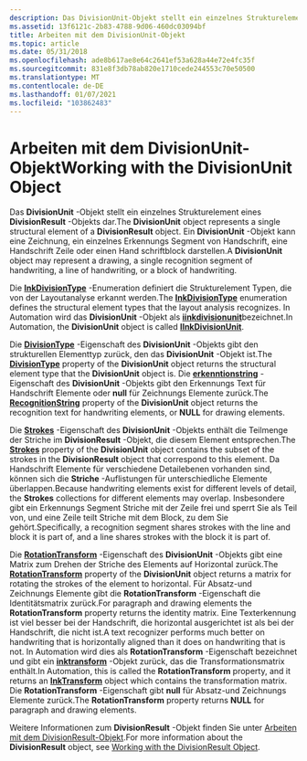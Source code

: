 ```yaml
---
description: Das DivisionUnit-Objekt stellt ein einzelnes Strukturelement eines DivisionResult-Objekts dar. Ein DivisionUnit-Objekt kann eine Zeichnung, ein einzelnes Erkennungs Segment von Handschrift, eine Handschrift Zeile oder einen Hand schriftblock darstellen.
ms.assetid: 13f6121c-2b83-4788-9d06-460dc03094bf
title: Arbeiten mit dem DivisionUnit-Objekt
ms.topic: article
ms.date: 05/31/2018
ms.openlocfilehash: ade8b617ae8e64c2641ef53a628a44e72e4fc35f
ms.sourcegitcommit: 831e8f3db78ab820e1710cede244553c70e50500
ms.translationtype: MT
ms.contentlocale: de-DE
ms.lasthandoff: 01/07/2021
ms.locfileid: "103862483"
---
```

# <a name="working-with-the-divisionunit-object"></a><span data-ttu-id="f0316-104">Arbeiten mit dem DivisionUnit-Objekt</span><span class="sxs-lookup"><span data-stu-id="f0316-104">Working with the DivisionUnit Object</span></span>

<span data-ttu-id="f0316-105">Das **DivisionUnit** -Objekt stellt ein einzelnes Strukturelement eines **DivisionResult** -Objekts dar.</span><span class="sxs-lookup"><span data-stu-id="f0316-105">The **DivisionUnit** object represents a single structural element of a **DivisionResult** object.</span></span> <span data-ttu-id="f0316-106">Ein **DivisionUnit** -Objekt kann eine Zeichnung, ein einzelnes Erkennungs Segment von Handschrift, eine Handschrift Zeile oder einen Hand schriftblock darstellen.</span><span class="sxs-lookup"><span data-stu-id="f0316-106">A **DivisionUnit** object may represent a drawing, a single recognition segment of handwriting, a line of handwriting, or a block of handwriting.</span></span>

<span data-ttu-id="f0316-107">Die [**InkDivisionType**](/windows/win32/api/msinkaut15/ne-msinkaut15-inkdivisiontype) -Enumeration definiert die Strukturelement Typen, die von der Layoutanalyse erkannt werden.</span><span class="sxs-lookup"><span data-stu-id="f0316-107">The [**InkDivisionType**](/windows/win32/api/msinkaut15/ne-msinkaut15-inkdivisiontype) enumeration defines the structural element types that the layout analysis recognizes.</span></span> <span data-ttu-id="f0316-108">In Automation wird das **DivisionUnit** -Objekt als [**iinkdivisionunit**](/windows/desktop/api/msinkaut15/nn-msinkaut15-iinkdivisionunit)bezeichnet.</span><span class="sxs-lookup"><span data-stu-id="f0316-108">In Automation, the **DivisionUnit** object is called [**IInkDivisionUnit**](/windows/desktop/api/msinkaut15/nn-msinkaut15-iinkdivisionunit).</span></span>

<span data-ttu-id="f0316-109">Die [**DivisionType**](/windows/desktop/api/msinkaut15/nf-msinkaut15-iinkdivisionunit-get_divisiontype) -Eigenschaft des **DivisionUnit** -Objekts gibt den strukturellen Elementtyp zurück, den das **DivisionUnit** -Objekt ist.</span><span class="sxs-lookup"><span data-stu-id="f0316-109">The [**DivisionType**](/windows/desktop/api/msinkaut15/nf-msinkaut15-iinkdivisionunit-get_divisiontype) property of the **DivisionUnit** object returns the structural element type that the **DivisionUnit** object is.</span></span> <span data-ttu-id="f0316-110">Die [**erkenntionstring**](/previous-versions/windows/desktop/legacy/ms703283(v=vs.85)) -Eigenschaft des **DivisionUnit** -Objekts gibt den Erkennungs Text für Handschrift Elemente oder **null** für Zeichnungs Elemente zurück.</span><span class="sxs-lookup"><span data-stu-id="f0316-110">The [**RecognitionString**](/previous-versions/windows/desktop/legacy/ms703283(v=vs.85)) property of the **DivisionUnit** object returns the recognition text for handwriting elements, or **NULL** for drawing elements.</span></span>

<span data-ttu-id="f0316-111">Die [**Strokes**](/windows/desktop/api/msinkaut15/nf-msinkaut15-iinkdivisionunit-get_strokes) -Eigenschaft des **DivisionUnit** -Objekts enthält die Teilmenge der Striche im **DivisionResult** -Objekt, die diesem Element entsprechen.</span><span class="sxs-lookup"><span data-stu-id="f0316-111">The [**Strokes**](/windows/desktop/api/msinkaut15/nf-msinkaut15-iinkdivisionunit-get_strokes) property of the **DivisionUnit** object contains the subset of the strokes in the **DivisionResult** object that correspond to this element.</span></span> <span data-ttu-id="f0316-112">Da Handschrift Elemente für verschiedene Detailebenen vorhanden sind, können sich die **Striche** -Auflistungen für unterschiedliche Elemente überlappen.</span><span class="sxs-lookup"><span data-stu-id="f0316-112">Because handwriting elements exist for different levels of detail, the **Strokes** collections for different elements may overlap.</span></span> <span data-ttu-id="f0316-113">Insbesondere gibt ein Erkennungs Segment Striche mit der Zeile frei und sperrt Sie als Teil von, und eine Zeile teilt Striche mit dem Block, zu dem Sie gehört.</span><span class="sxs-lookup"><span data-stu-id="f0316-113">Specifically, a recognition segment shares strokes with the line and block it is part of, and a line shares strokes with the block it is part of.</span></span>

<span data-ttu-id="f0316-114">Die [**RotationTransform**](/windows/desktop/api/msinkaut15/nf-msinkaut15-iinkdivisionunit-get_rotationtransform) -Eigenschaft des **DivisionUnit** -Objekts gibt eine Matrix zum Drehen der Striche des Elements auf Horizontal zurück.</span><span class="sxs-lookup"><span data-stu-id="f0316-114">The [**RotationTransform**](/windows/desktop/api/msinkaut15/nf-msinkaut15-iinkdivisionunit-get_rotationtransform) property of the **DivisionUnit** object returns a matrix for rotating the strokes of the element to horizontal.</span></span> <span data-ttu-id="f0316-115">Für Absatz-und Zeichnungs Elemente gibt die **RotationTransform** -Eigenschaft die Identitätsmatrix zurück.</span><span class="sxs-lookup"><span data-stu-id="f0316-115">For paragraph and drawing elements the **RotationTransform** property returns the identity matrix.</span></span> <span data-ttu-id="f0316-116">Eine Texterkennung ist viel besser bei der Handschrift, die horizontal ausgerichtet ist als bei der Handschrift, die nicht ist.</span><span class="sxs-lookup"><span data-stu-id="f0316-116">A text recognizer performs much better on handwriting that is horizontally aligned than it does on handwriting that is not.</span></span> <span data-ttu-id="f0316-117">In Automation wird dies als **RotationTransform** -Eigenschaft bezeichnet und gibt ein [**inktransform**](inktransform-class.md) -Objekt zurück, das die Transformationsmatrix enthält.</span><span class="sxs-lookup"><span data-stu-id="f0316-117">In Automation, this is called the **RotationTransform** property, and it returns an [**InkTransform**](inktransform-class.md) object which contains the transformation matrix.</span></span> <span data-ttu-id="f0316-118">Die **RotationTransform** -Eigenschaft gibt **null** für Absatz-und Zeichnungs Elemente zurück.</span><span class="sxs-lookup"><span data-stu-id="f0316-118">The **RotationTransform** property returns **NULL** for paragraph and drawing elements.</span></span>

<span data-ttu-id="f0316-119">Weitere Informationen zum **DivisionResult** -Objekt finden Sie unter [Arbeiten mit dem DivisionResult-Objekt](working-with-the-divisionresult-object.md).</span><span class="sxs-lookup"><span data-stu-id="f0316-119">For more information about the **DivisionResult** object, see [Working with the DivisionResult Object](working-with-the-divisionresult-object.md).</span></span>

 

 
